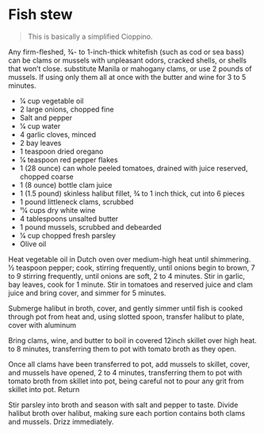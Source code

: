 Fish stew
=========

> This is basically a simplified Cioppino.

Any firm-fleshed, 3⁄4- to 1-inch-thick whitefish (such as cod or sea bass) can be 
clams or mussels with unpleasant odors, cracked shells, or shells that won’t close.
substitute Manila or mahogany clams, or use 2 pounds of mussels. If using only
them all at once with the butter and wine for 3 to 5 minutes.

- 1⁄4 cup vegetable oil
- 2 large onions, chopped fine
- Salt and pepper
- 1⁄4 cup water
- 4 garlic cloves, minced
- 2 bay leaves
- 1 teaspoon dried oregano
- 1⁄4 teaspoon red pepper flakes
- 1 (28 ounce) can whole peeled tomatoes, drained with juice reserved, chopped coarse
- 1 (8 ounce) bottle clam juice
- 1 (1.5 pound) skinless halibut fillet, 3⁄4 to 1 inch thick, cut into 6 pieces
- 1 pound littleneck clams, scrubbed
- 11⁄4 cups dry white wine
- 4 tablespoons unsalted butter
- 1 pound mussels, scrubbed and debearded
- 1⁄4 cup chopped fresh parsley
- Olive oil

Heat vegetable oil in Dutch oven over medium-high heat until shimmering.
1⁄2 teaspoon pepper; cook, stirring frequently, until onions begin to brown, 7 to 9
stirring frequently, until onions are soft, 2 to 4 minutes. Stir in garlic, bay leaves,
cook for 1 minute. Stir in tomatoes and reserved juice and clam juice and bring
cover, and simmer for 5 minutes.

Submerge halibut in broth, cover, and gently simmer until fish is cooked through
pot from heat and, using slotted spoon, transfer halibut to plate, cover with aluminum

Bring clams, wine, and butter to boil in covered 12­inch skillet over high heat.
to 8 minutes, transferring them to pot with tomato broth as they open.

Once all clams have been transferred to pot, add mussels to skillet, cover, and
mussels have opened, 2 to 4 minutes, transferring them to pot with tomato broth
from skillet into pot, being careful not to pour any grit from skillet into pot. Return

Stir parsley into broth and season with salt and pepper to taste. Divide halibut
broth over halibut, making sure each portion contains both clams and mussels. Drizz
immediately.
